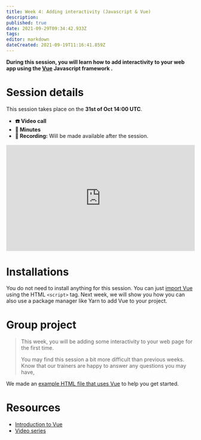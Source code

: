 ```yaml
---
title: Week 4: Adding interactivity (Javascript & Vue)
description: 
published: true
date: 2021-09-29T09:34:42.933Z
tags: 
editor: markdown
dateCreated: 2021-09-19T11:16:41.859Z
---
```


**During this session, you will learn how to add interactivity to your web app using the [Vue](https://v3.vuejs.org) Javascript framework .**

# Session details
This session takes place on the **31st of Oct 14:00 UTC**.
- **☎️ Video call**
- **📝 Minutes**
- **🔴 Recording:** Will be made available after the session.

<div style="position: relative;padding-bottom: 56.25%;height: 0;margin-top:16px;">
  <iframe src="https://pitch.com/embed/ed7b15da-c6ba-4f70-9db6-cccb4b26be4e" allow="fullscreen" allowfullscreen="" width="100%" height="100%" style="border:0;position: absolute;top: 0;left: 0;"></iframe>
</div>

# Installations
You do not need to install anything for this session. You can just [import Vue](https://vuejs.org/v2/guide/installation.html#CDN) using the HTML ```<script>``` tag. Next week, we will show you how you can also use a package manager like Yarn to add Vue to your project.

# Group project
> This week, you will be adding some interactivity to your web page for the first time.
>
> You may find this session a bit more difficult than previous weeks. Know that our trainers are happy to answer any questions you may have,

We made an [example HTML file that uses Vue](https://github.com/activisthandbook/web-dev-course/blob/main/week-4/example.html) to help you get started.

# Resources
- [Introduction to Vue](https://v3.vuejs.org/guide/introduction.html)
- [Video series](https://www.vuemastery.com/courses/intro-to-vue-3/intro-to-vue3/)